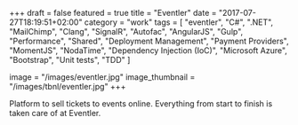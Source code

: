 +++
draft = false
featured = true
title = "Eventler"
date = "2017-07-27T18:19:51+02:00"
category = "work"
tags = [ "eventler", "C#", ".NET", "MailChimp", "Clang", "SignalR", "Autofac", "AngularJS", "Gulp", "Performance", "Shared", "Deployment Management", "Payment Providers", "MomentJS", "NodaTime", "Dependency Injection (IoC)", "Microsoft Azure", "Bootstrap", "Unit tests", "TDD" ]

image = "/images/eventler.jpg"
image_thumbnail = "/images/tbnl/eventler.jpg"
+++


Platform to sell tickets to events online. Everything from start to finish is taken care of at Eventler.
